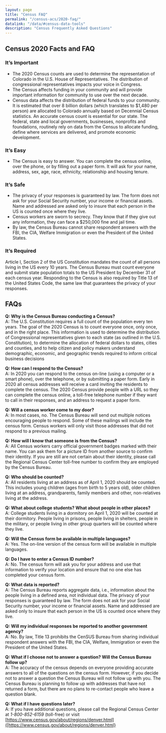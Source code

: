 ```yaml
---
layout: page
title: "Census FAQ"
permalink: "/census-acs/2020-faq/"
datalink: "/data/#census-data-tools"
description: "Census Frequently Asked Questions"
---
```


## Census 2020 Facts and FAQ

### It’s Important

* The 2020 Census counts are used to determine the representation of Colorado in the U.S. House of Representatives.  The distribution of congressional representatives impacts your voice in Congress.
* The Census affects funding in your community and will provide important information for community to use over the next decade.
* Census data affects the distribution of federal funds to your community.  It is estimated that over 8 billion dollars (which translates to $1,480 per person) are allocated to Colorado annually based on Decennial Census statistics.  An accurate census count is essential for our state. The federal, state and local governments, businesses, nonprofits and foundations, routinely rely on data from the Census to allocate funding, define where services are delivered, and promote economic development.

### It’s Easy

* The Census is easy to answer.  You can complete the census online, over the phone, or by filling out a paper form.  It will ask for your name, address, sex, age, race, ethnicity, relationship and housing tenure. 

### It’s Safe

* The privacy of your responses is guaranteed by law.  The form does not ask for your Social Security number, your income or financial assets.  Name and addressed are asked only to insure that each person in the US is counted once where they live.  
* Census workers are sworn to secrecy. They know that if they give out any information, they can face a $250,000 fine and jail time.
* By law, the Census Bureau cannot share respondent answers with the FBI, the CIA, Welfare Immigration or even the President of the United States.

### It’s Required

Article I, Section 2 of the US Constitution mandates the count of all persons living in the US every 10 years.  The Census Bureau must count everyone and submit state population totals to the US President by December 31 of each census year.  Responding to the Census is also required by Title 13 of the United States Code, the same law that guarantees the privacy of your responses.


## FAQs

**Q: Why is the Census Bureau conducting a Census?**<br>
A: The U.S. Constitution requires a full count of the population every ten years.  The goal of the 2020 Census is to count everyone once, only once, and in the right place.  This information is used to determine the distribution of Congressional representatives given to each state (as outlined in the U.S. Constitution), to determine the allocation of federal dollars to states, cities and counties, and to help citizen and policy makers understand demographic, economic, and geographic trends required to inform critical business decisions 

**Q: How can I respond to the Census?**<br>
A: In 2020 you can respond to the census on-line (using a computer or a smart phone), over the telephone, or by submitting a paper form.  Early in 2020 all census addresses will receive a card inviting the residents to complete the census.  The 2020 Census provide people with a URL so they can complete the census online, a toll-free telephone number if they want to call in their responses, and an address to request a paper form.  

**Q: Will a census worker come to my door?**<br>
A: In most cases, no.  The Census Bureau will send out multiple notices encouraging people to respond.  Some of these mailings will include the census form.  Census workers will only visit those addresses that did not respond to a previous mailing.  

**Q: How will I know that someone is from the Census?**<br>
A: All Census workers carry official government badges marked with their name.  You can ask them for a picture ID from another source to confirm their identity.  If you are still are not certain about their identity, please call the Regional Census Center toll-free number to confirm they are employed by the Census Bureau.

**Q: Who should be counted?**<br>
A: All residents living at an address as of April 1, 2020 should be counted.  This includes young children (ages from birth to 5 years old), older children living at an address, grandparents, family members and other, non-relatives living at the address.

**Q: What about college students? What about people in other places?**<br>
A: College students living in a dormitory on April 1, 2020 will be counted at their dormitory.  People living in prisons, people living in shelters, people in the military, or people living in other group quarters will be counted where they live.

**Q: Will the Census form be available in multiple languages?**<br>
A: Yes.  The on-line version of the census form will be available in multiple languages.  

**Q: Do I have to enter a Census ID number?**<br>
A: No.  The census form will ask you for your address and use that information to verify your location and ensure that no one else has completed your census form.

**Q: What data is reported?**<br>
A: The Census Bureau reports aggregate data, i.e., information about the people living in a defined area, not individual data.  The privacy of your responses is guaranteed by law.  The form does not ask for your Social Security number, your income or financial assets.  Name and addressed are asked only to insure that each person in the US is counted once where they live.  

**Q: Will my individual responses be reported to another government agency?**<br>
A: No.  By law, Title 13 prohibits the CenSUS Bureau from sharing individual respondent answers with the FBI, the CIA, Welfare, Immigration or even the President of the United States.  

**Q: What if I choose not to answer a question?  Will the Census Bureau follow up?**<br>
A: The accuracy of the census depends on everyone providing accurate answers to all of the questions on the census form.  However, if you decide not to answer a question the Census Bureau will not follow up with you.  The Census Bureau is planning to follow up with addresses that have not returned a form, but there are no plans to re-contact people who leave a question blank.

**Q: What if I have questions later?**<br>
A: If you have additional questions, please call the Regional Census Center  at *1-800-852-6159* (toll-free) or visit [https://www.census.gov/about/regions/denver.html]([https://www.census.gov/about/regions/denver.html}
